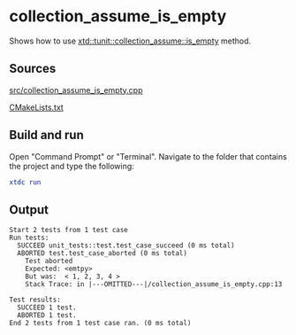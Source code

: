 # collection_assume_is_empty

Shows how to use [xtd::tunit::collection_assume::is_empty](https://gammasoft71.github.io/xtd/reference_guides/latest/classxtd_1_1tunit_1_1collection__assume.html#aeed2e256901e10a0fd49a7d2e833f55c) method.

## Sources

[src/collection_assume_is_empty.cpp](src/collection_assume_is_empty.cpp)

[CMakeLists.txt](CMakeLists.txt)

## Build and run

Open "Command Prompt" or "Terminal". Navigate to the folder that contains the project and type the following:

```cmake
xtdc run
```

## Output

```
Start 2 tests from 1 test case
Run tests:
  SUCCEED unit_tests::test.test_case_succeed (0 ms total)
  ABORTED test.test_case_aborted (0 ms total)
    Test aborted
    Expected: <emtpy>
    But was:  < 1, 2, 3, 4 >
    Stack Trace: in |---OMITTED---|/collection_assume_is_empty.cpp:13

Test results:
  SUCCEED 1 test.
  ABORTED 1 test.
End 2 tests from 1 test case ran. (0 ms total)
```
